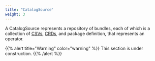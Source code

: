 ```yaml
---
title: "CatalogSource"
weight: 3
---
```


A CatalogSource represents a repository of bundles, each of which is a collection of [CSVs](/docs/concepts/crds/clusterserviceversion), [CRDs](/docs/concepts/crds), and package definition, that represents an operator.

{{% alert title="Warning" color="warning" %}} 
This section is under construction.
{{% /alert %}}
